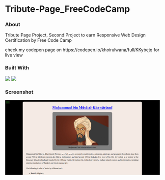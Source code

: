 # Tribute-Page_FreeCodeCamp

<h3> About </h3>
Tribute Page Project, Second Project to earn Responsive Web Design Certification by Free Code Camp


<p>
check my codepen page on https://codepen.io/khoirulwana/full/KKybejq for live view
</p>

### Built With 
<img src="https://img.shields.io/badge/html5-%23E34F26.svg?style=for-the-badge&logo=html5&logoColor=white" />  
<img src="https://img.shields.io/badge/css3-%231572B6.svg?style=for-the-badge&logo=css3&logoColor=white" />  


<h3> Screenshot </h3>
<p align="center">
<kbd>
<img src="https://raw.githubusercontent.com/khoirulwana/Tribute-Page_FreeCodeCamp/main/tribute.png"/>  

</kbd>
</p>
